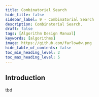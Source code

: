 ```yaml
---
title: Combinatorial Search
hide_title: false
sidebar_label: 9 - Combinatorial Search
description: Combinatorial Search.
draft: false
tags: [Algorithm Design Manual]
keywords: [algorithms]
image: https://github.com/farlowdw.png
hide_table_of_contents: false
toc_min_heading_level: 2
toc_max_heading_level: 5
---
```


## Introduction

tbd

